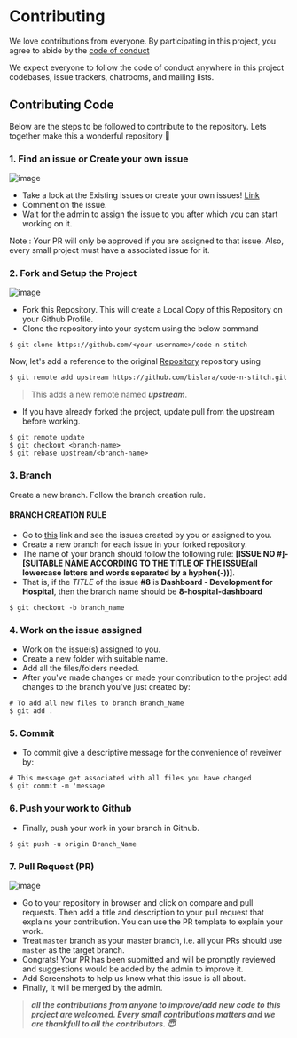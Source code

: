 # Contributing

We love contributions from everyone.
By participating in this project,
you agree to abide by the [code of conduct](https://github.com/bislara/code-n-stitch/blob/master/CODE_OF_CONDUCT.md)

We expect everyone to follow the code of conduct
anywhere in this project codebases,
issue trackers, chatrooms, and mailing lists.

## Contributing Code

Below are the steps to be followed to contribute to the repository. Lets together make this a wonderful repository 💪

### 1. Find an issue or Create your own issue

![image](https://user-images.githubusercontent.com/72038642/94973439-5c950480-0529-11eb-9bc3-9378a20d750b.png)

- Take a look at the Existing issues or create your own issues! [Link](https://github.com/bislara/code-n-stitch/issues) 
- Comment on the issue.
- Wait for the admin to assign the issue to you after which you can start working on it.

Note : Your PR will only be approved if you are assigned to that issue. Also, every small project must have a associated issue for it.

### 2. Fork and Setup the Project

![image](https://user-images.githubusercontent.com/72038642/94973540-9c5bec00-0529-11eb-8e27-bcbfb8722495.png)

- Fork this Repository. This will create a Local Copy of this Repository on your Github Profile. 
- Clone the repository into your system using the below command

```
$ git clone https://github.com/<your-username>/code-n-stitch
```
Now, let's add a reference to the original [Repository](https://github.com/bislara/code-n-stitch) repository using

```sh
$ git remote add upstream https://github.com/bislara/code-n-stitch.git
```

> This adds a new remote named ***upstream***.


- If you have already forked the project, update pull from the upstream before working.
```
$ git remote update
$ git checkout <branch-name>
$ git rebase upstream/<branch-name>
```

### 3. Branch
Create a new branch. Follow the branch creation rule. 
#### BRANCH CREATION RULE
* Go to [this](https://github.com/bislara/code-n-stitch/issues) link and see the issues created by you or assigned to you.
* Create a new branch for each issue in your forked repository.
* The name of your branch should follow the following rule: **[ISSUE NO #]-[SUITABLE NAME ACCORDING TO THE TITLE OF THE ISSUE(all lowercase letters and words separated by a hyphen(-))]**.
* That is, if the *TITLE* of the issue **#8** is **Dashboard - Development for Hospital**, then the branch name should be **8-hospital-dashboard**

```
$ git checkout -b branch_name
```

### 4. Work on the issue assigned
- Work on the issue(s) assigned to you. 
- Create a new folder with suitable name. 
- Add all the files/folders needed.
- After you've made changes or made your contribution to the project add changes to the branch you've just created by:
```
# To add all new files to branch Branch_Name
$ git add .
```
### 5. Commit
- To commit give a descriptive message for the convenience of reveiwer by:
```
# This message get associated with all files you have changed
$ git commit -m 'message
```

### 6. Push your work to Github

- Finally, push your work in your branch in Github.

```
$ git push -u origin Branch_Name
```

### 7. Pull Request (PR)

  ![image](https://user-images.githubusercontent.com/72038642/94974001-d7125400-052a-11eb-8dfa-75e6e6961b6b.png)

- Go to your repository in browser and click on compare and pull requests. Then add a title and description to your pull request that explains your contribution. You can use the PR template to explain your work.
- Treat `master` branch as your master branch, i.e. all your PRs should use `master` as the target branch.
- Congrats! Your PR has been submitted and will be promptly reviewed and suggestions would be added by the admin to improve it.
- Add Screenshots to help us know what this issue is all about.
- Finally, It will be merged by the admin.


> **_all the contributions from anyone to improve/add new code to this project are welcomed. Every small contributions matters and we are thankfull to all the contributors. 😇_**

